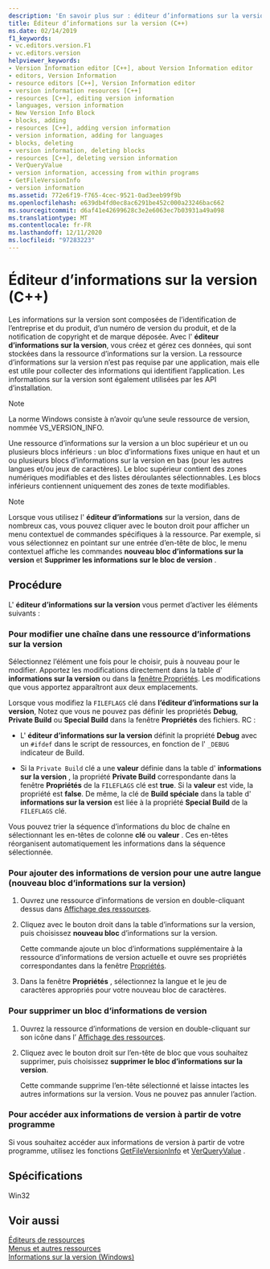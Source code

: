 ```yaml
---
description: 'En savoir plus sur : éditeur d’informations sur la version (C++)'
title: Éditeur d’informations sur la version (C++)
ms.date: 02/14/2019
f1_keywords:
- vc.editors.version.F1
- vc.editors.version
helpviewer_keywords:
- Version Information editor [C++], about Version Information editor
- editors, Version Information
- resource editors [C++], Version Information editor
- version information resources [C++]
- resources [C++], editing version information
- languages, version information
- New Version Info Block
- blocks, adding
- resources [C++], adding version information
- version information, adding for languages
- blocks, deleting
- version information, deleting blocks
- resources [C++], deleting version information
- VerQueryValue
- version information, accessing from within programs
- GetFileVersionInfo
- version information
ms.assetid: 772e6f19-f765-4cec-9521-0ad3eeb99f9b
ms.openlocfilehash: e639db4fd0ec8ac6291be452c000a23246bac662
ms.sourcegitcommit: d6af41e42699628c3e2e6063ec7b03931a49a098
ms.translationtype: MT
ms.contentlocale: fr-FR
ms.lasthandoff: 12/11/2020
ms.locfileid: "97283223"
---
```

# <a name="version-information-editor-c"></a>Éditeur d’informations sur la version (C++)

Les informations sur la version sont composées de l’identification de l’entreprise et du produit, d’un numéro de version du produit, et de la notification de copyright et de marque déposée. Avec l' **éditeur d’informations sur la version**, vous créez et gérez ces données, qui sont stockées dans la ressource d’informations sur la version. La ressource d’informations sur la version n’est pas requise par une application, mais elle est utile pour collecter des informations qui identifient l’application. Les informations sur la version sont également utilisées par les API d’installation.

> [!NOTE]
> La norme Windows consiste à n’avoir qu’une seule ressource de version, nommée VS_VERSION_INFO.

Une ressource d’informations sur la version a un bloc supérieur et un ou plusieurs blocs inférieurs : un bloc d’informations fixes unique en haut et un ou plusieurs blocs d’informations sur la version en bas (pour les autres langues et/ou jeux de caractères). Le bloc supérieur contient des zones numériques modifiables et des listes déroulantes sélectionnables. Les blocs inférieurs contiennent uniquement des zones de texte modifiables.

> [!NOTE]
> Lorsque vous utilisez l' **éditeur d’informations** sur la version, dans de nombreux cas, vous pouvez cliquer avec le bouton droit pour afficher un menu contextuel de commandes spécifiques à la ressource. Par exemple, si vous sélectionnez en pointant sur une entrée d’en-tête de bloc, le menu contextuel affiche les commandes **nouveau bloc d’informations sur la version** et **Supprimer les informations sur le bloc de version** .

## <a name="how-to"></a>Procédure

L' **éditeur d’informations sur la version** vous permet d’activer les éléments suivants :

### <a name="to-edit-a-string-in-a-version-information-resource"></a>Pour modifier une chaîne dans une ressource d’informations sur la version

Sélectionnez l’élément une fois pour le choisir, puis à nouveau pour le modifier. Apportez les modifications directement dans la table d' **informations sur la version** ou dans la [fenêtre Propriétés](/visualstudio/ide/reference/properties-window). Les modifications que vous apportez apparaîtront aux deux emplacements.

Lorsque vous modifiez la `FILEFLAGS` clé dans **l’éditeur d’informations sur la version**, Notez que vous ne pouvez pas définir les propriétés **Debug**, **Private Build** ou **Special Build** dans la fenêtre **Propriétés** des fichiers. RC :

- L' **éditeur d’informations sur la version** définit la propriété **Debug** avec un `#ifdef` dans le script de ressources, en fonction de l' `_DEBUG` indicateur de Build.

- Si la `Private Build` clé a une **valeur** définie dans la table d' **informations sur la version** , la propriété **Private Build** correspondante dans la fenêtre **Propriétés** de la `FILEFLAGS` clé est **true**. Si la **valeur** est vide, la propriété est **false**. De même, la clé de **Build spéciale** dans la table d' **informations sur la version** est liée à la propriété **Special Build** de la `FILEFLAGS` clé.

Vous pouvez trier la séquence d’informations du bloc de chaîne en sélectionnant les en-têtes de colonne **clé** ou **valeur** . Ces en-têtes réorganisent automatiquement les informations dans la séquence sélectionnée.

### <a name="to-add-version-information-for-another-language-new-version-info-block"></a>Pour ajouter des informations de version pour une autre langue (nouveau bloc d’informations sur la version)

1. Ouvrez une ressource d’informations de version en double-cliquant dessus dans [Affichage des ressources](how-to-create-a-resource-script-file.md#create-resources).

1. Cliquez avec le bouton droit dans la table d’informations sur la version, puis choisissez **nouveau bloc** d’informations sur la version.

   Cette commande ajoute un bloc d’informations supplémentaire à la ressource d’informations de version actuelle et ouvre ses propriétés correspondantes dans la fenêtre [Propriétés](/visualstudio/ide/reference/properties-window).

1. Dans la fenêtre **Propriétés** , sélectionnez la langue et le jeu de caractères appropriés pour votre nouveau bloc de caractères.

### <a name="to-delete-a-version-information-block"></a>Pour supprimer un bloc d’informations de version

1. Ouvrez la ressource d’informations de version en double-cliquant sur son icône dans l’ [Affichage des ressources](how-to-create-a-resource-script-file.md#create-resources).

1. Cliquez avec le bouton droit sur l’en-tête de bloc que vous souhaitez supprimer, puis choisissez **supprimer le bloc d’informations sur la version**.

   Cette commande supprime l’en-tête sélectionné et laisse intactes les autres informations sur la version. Vous ne pouvez pas annuler l’action.

### <a name="to-access-version-information-from-within-your-program"></a>Pour accéder aux informations de version à partir de votre programme

Si vous souhaitez accéder aux informations de version à partir de votre programme, utilisez les fonctions [GetFileVersionInfo](/windows/win32/api/winver/nf-winver-getfileversioninfow) et [VerQueryValue](/windows/win32/api/winver/nf-winver-verqueryvaluew) .

## <a name="requirements"></a>Spécifications

Win32

## <a name="see-also"></a>Voir aussi

[Éditeurs de ressources](../windows/resource-editors.md)<br/>
[Menus et autres ressources](/windows/win32/menurc/resources)<br/>
[Informations sur la version (Windows)](/windows/win32/menurc/version-information)
